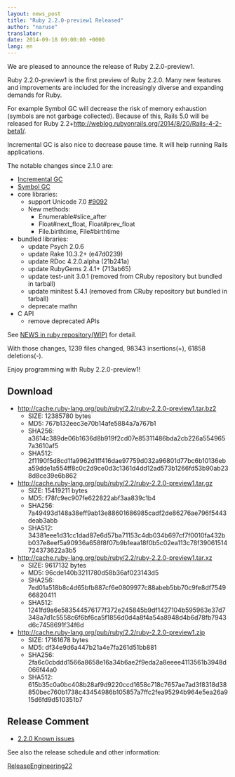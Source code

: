 ```yaml
---
layout: news_post
title: "Ruby 2.2.0-preview1 Released"
author: "naruse"
translator:
date: 2014-09-18 09:00:00 +0000
lang: en
---
```


We are pleased to announce the release of Ruby 2.2.0-preview1.

Ruby 2.2.0-preview1 is the first preview of Ruby 2.2.0.
Many new features and improvements are included for the increasingly
diverse and expanding demands for Ruby.

For example Symbol GC will decrease the risk of memory exhaustion
(symbols are not garbage collected).
Because of this, Rails 5.0 will be released for Ruby
2.2+<http://weblog.rubyonrails.org/2014/8/20/Rails-4-2-beta1/>.

Incremental GC is also nice to decrease pause time.
It will help running Rails applications.

The notable changes since 2.1.0 are:

* [Incremental GC](https://bugs.ruby-lang.org/issues/10137)
* [Symbol GC](https://bugs.ruby-lang.org/issues/9634)
* core libraries:
  * support Unicode 7.0 [#9092](https://bugs.ruby-lang.org/issues/9092)
  * New methods:
    * Enumerable#slice_after
    * Float#next_float, Float#prev_float
    * File.birthtime, File#birthtime
* bundled libraries:
  * update Psych 2.0.6
  * update Rake 10.3.2+ (e47d0239)
  * update RDoc 4.2.0.alpha (21b241a)
  * update RubyGems 2.4.1+ (713ab65)
  * update test-unit 3.0.1 (removed from CRuby repository but bundled
in tarball)
  * update minitest 5.4.1 (removed from CRuby repository but bundled in tarball)
  * deprecate mathn
* C API
  * remove deprecated APIs

See [NEWS in ruby repository(WIP)](https://github.com/ruby/ruby/blob/v2_2_0_preview1/NEWS) for detail.

With those changes, 1239 files changed, 98343 insertions(+), 61858 deletions(-).

Enjoy programming with Ruby 2.2.0-preview1!

## Download

* <http://cache.ruby-lang.org/pub/ruby/2.2/ruby-2.2.0-preview1.tar.bz2>
  * SIZE:   12385780 bytes
  * MD5:    767b132eec3e70b14afe5884a7a767b1
  * SHA256: a3614c389de06b1636d8b919f2cd07e85311486bda2cb226a5549657a3610af5
  * SHA512: 2f1190f5d8cd1fa9962d1ff416dae97759d032a96801d77bc6b10136eba59dde1a554ff8c0c2d9ce0d3c1361d4dd12ad573b1266fd53b90ab238d8ce39e6b862
* <http://cache.ruby-lang.org/pub/ruby/2.2/ruby-2.2.0-preview1.tar.gz>
  * SIZE:   15419211 bytes
  * MD5:    f78fc9ec907fe622822abf3aa839c1b4
  * SHA256: 7a49493d148a38eff9ab13e88601686985cadf2de86276ae796f5443deab3abb
  * SHA512: 34381eee1d31cc1dad87e6d57ba71153c4db034b697cf7f0010fa432bb037e8eef5a90936a658f8f07b9b1eaa18f0b5c02ea113c78f39061514724373622a3b5
* <http://cache.ruby-lang.org/pub/ruby/2.2/ruby-2.2.0-preview1.tar.xz>
  * SIZE:   9617132 bytes
  * MD5:    96cde140b3211780d58b36af023143d5
  * SHA256: 7ed01a518b8c4d65bfb887cf6e0809977c88abeb5bb70c9fe8df754966820411
  * SHA512: 1241fd9a6e583544576177f372e245845b9df1427104b595963e37d7348a7d1c5558c6f6bf6ca5f1856d0d4a8f4a54a8948d4b6d78fb7943d6c7458691f34f6d
* <http://cache.ruby-lang.org/pub/ruby/2.2/ruby-2.2.0-preview1.zip>
  * SIZE:   17161678 bytes
  * MD5:    df34e9d6a447b21a4e7fa261d51bb881
  * SHA256: 2fa6c0cbddd1566a8658e16a34b6ae2f9eda2a8eeee4113561b3948d066f44a0
  * SHA512: 615b35c0a0bc408b28af9d9220ccd1658c718c7657ae7ad3f8318d38850bec760b1738c43454986b105857a7ffc2fea95294b964e5ea26a915d6fd9d510351b7

## Release Comment

* [2.2.0 Known issues](http://bugs.ruby-lang.org/projects/ruby-trunk/issues?query_id=115)

See also the release schedule and other information:

[ReleaseEngineering22](http://bugs.ruby-lang.org/projects/ruby-trunk/wiki/ReleaseEngineering22)
